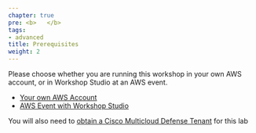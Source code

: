 ```yaml
---
chapter: true
pre: <b>   </b>
tags:
- advanced
title: Prerequisites
weight: 2
---
```


Please choose whether you are running this workshop in your own AWS account, or in Workshop Studio at an AWS event.  

- [Your own AWS Account](031-aws-acc)
- [AWS Event with Workshop Studio](032-ws)

You will also need to [obtain a Cisco Multicloud Defense Tenant](035-cisco-tenant) for this lab

